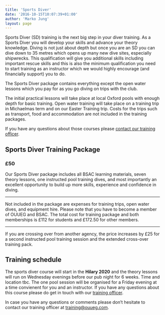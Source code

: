 ```yaml
---
title: 'Sports Diver'
date: '2016-10-15T10:07:39+01:00'
author: 'Marko Jung'
layout: page
---
```


Sports Diver (SD) training is the next big step in your diver training. As a Sports Diver you will develop your skills and advance your theory knowledge. Diving is not just about depth but once you are an SD you can dive down to 35 metres which opens up many new dive sites, especially shipwrecks. This qualification will give you additional skills including important rescue skills and this is also the minimum qualification you need to start training as an instructor which we would highly encourage (and financially support) you to do.

The Sports Diver package contains everything except the open water lessons which you pay for as you go diving on trips with the club.

The initial practical lessons will take place at local Oxford pools with enough depth for basic training. Open water training will take place on a training trip in Michaelmas term and on our Easter Training trip. Costs for the trips such as transport, food and accommodation are not included in the training packages.

If you have any questions about those courses please [contact our training officer](mailto:training@ouueg.com).

## Sports Diver Training Package

### £50

Our Sports Diver package includes all BSAC learning materials, seven theory lessons, one instructed pool training dives, and most importantly an excellent opportunity to build up more skills, experience and confidence in diving.

- - - - - -

Not included in the package are expenses for training trips, open water dives, and equipment hire. Please note that you have to become a member of OUUEG and BSAC. The total cost for training package and both memberships is £112 for students and £172.50 for other members.

- - - - - -

If you are crossing over from another agency, the price increases by £25 for a second instructed pool training session and the extended cross-over training pack.

## Training schedule

The sports diver course will start in the **Hilary 2020** and the theory lessons will run on Wednesday evenings before our pub night for 6 weeks. Time and location tbc. The one pool session will be organised for a Friday evening at a time convienent for you and an instructor. If you have any questions about this course please do get in touch with our [training officer](/about/committee).

In case you have any questions or comments please don’t hesitate to contact our training officer at <training@ouueg.com>.
